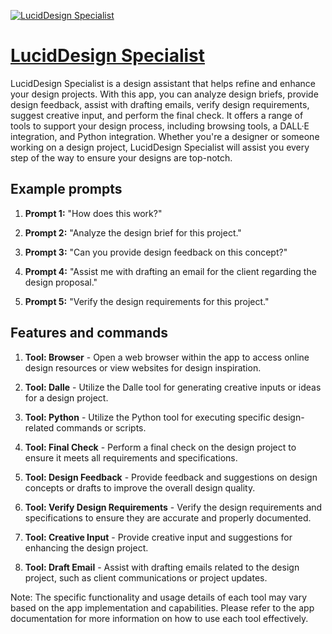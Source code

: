 [![LucidDesign Specialist](https://files.oaiusercontent.com/file-AzTNB7AO9CqgU4TREHaKqMXX?se=2123-10-17T15%3A09%3A35Z&sp=r&sv=2021-08-06&sr=b&rscc=max-age%3D31536000%2C%20immutable&rscd=attachment%3B%20filename%3D36eb771c-2d6f-415c-a0ee-eee174c759eb.webp&sig=hTWP%2BXjTBa3qbHMoVw%2B5k5q2y2Kkw12IPRMETFJwZ6M%3D)](https://chat.openai.com/g/g-P59DeQMOd-luciddesign-specialist)

# [LucidDesign Specialist](https://chat.openai.com/g/g-P59DeQMOd-luciddesign-specialist)

LucidDesign Specialist is a design assistant that helps refine and enhance your design projects. With this app, you can analyze design briefs, provide design feedback, assist with drafting emails, verify design requirements, suggest creative input, and perform the final check. It offers a range of tools to support your design process, including browsing tools, a DALL·E integration, and Python integration. Whether you're a designer or someone working on a design project, LucidDesign Specialist will assist you every step of the way to ensure your designs are top-notch.

## Example prompts

1. **Prompt 1:** "How does this work?"

2. **Prompt 2:** "Analyze the design brief for this project."

3. **Prompt 3:** "Can you provide design feedback on this concept?"

4. **Prompt 4:** "Assist me with drafting an email for the client regarding the design proposal."

5. **Prompt 5:** "Verify the design requirements for this project."

## Features and commands

1. **Tool: Browser** - Open a web browser within the app to access online design resources or view websites for design inspiration.

2. **Tool: Dalle** - Utilize the Dalle tool for generating creative inputs or ideas for a design project.

3. **Tool: Python** - Utilize the Python tool for executing specific design-related commands or scripts.

4. **Tool: Final Check** - Perform a final check on the design project to ensure it meets all requirements and specifications.

5. **Tool: Design Feedback** - Provide feedback and suggestions on design concepts or drafts to improve the overall design quality.

6. **Tool: Verify Design Requirements** - Verify the design requirements and specifications to ensure they are accurate and properly documented.

7. **Tool: Creative Input** - Provide creative input and suggestions for enhancing the design project.

8. **Tool: Draft Email** - Assist with drafting emails related to the design project, such as client communications or project updates.

Note: The specific functionality and usage details of each tool may vary based on the app implementation and capabilities. Please refer to the app documentation for more information on how to use each tool effectively.